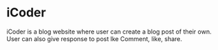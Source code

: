 # iCoder
iCoder is a blog website where user can create a blog post of their own. User can also give response to post lke Comment, like, share.
